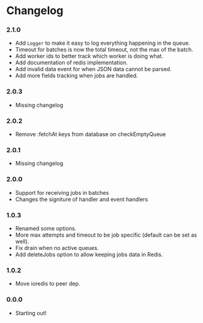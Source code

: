 # Changelog

### 2.1.0

- Add `Logger` to make it easy to log everything happening in the queue.
- Timeout for batches is now the total timeout, not the max of the batch.
- Add worker ids to better track which worker is doing what.
- Add documentation of redis implementation.
- Add invalid data event for when JSON data cannot be parsed.
- Add more fields tracking when jobs are handled.

### 2.0.3

- Missing changelog

### 2.0.2

- Remove :fetchAt keys from database on checkEmptyQueue

### 2.0.1

- Missing changelog

### 2.0.0

- Support for receiving jobs in batches
- Changes the signiture of handler and event handlers

### 1.0.3

- Renamed some options.
- More max attempts and timeout to be job specific (default can be set as well).
- Fix drain when no active queues.
- Add deleteJobs option to allow keeping jobs data in Redis.

### 1.0.2

- Move ioredis to peer dep.

### 0.0.0

- Starting out!
